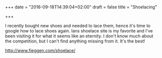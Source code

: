 +++
date = "2016-09-18T14:39:04+02:00"
draft = false
title = "Shoelacing"

+++

I recently bought new shoes and needed to lace them, hence it's time to google how to lace shoes again. Ians shoelace site is my favorite and I've been visiting it for what it seems like an eternity. I don't know much about the competition, but I can't find anything missing from it. It's the best!

http://www.fieggen.com/shoelace/

